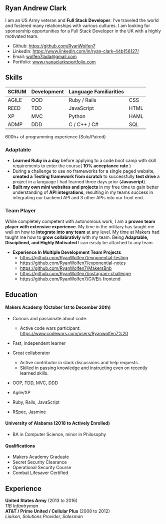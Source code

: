 ## Ryan Andrew Clark

I am an US Army veteran and **Full Stack Developer**. I've traveled the world and fostered many relationships with various cultures. I am looking for sponsorship opportunities for a Full Stack Developer in the UK with a highly motivated team.

* Github: https://github.com/RyanWolfen7
* LinkedIn: https://www.linkedin.com/in/ryan-clark-44b156127/
* Email: wolfen7lada@gmail.com
* Portfolio: www.ryanaclarksportfolio.com

## Skills
|SCRUM|Development|Language Familiarities||
|-----|-----------|----------------------|-|
|AGILE| OOD|Ruby / Rails|CSS|
|REED| TDD|JavaScript|HTML|
| XP| MVC| Python| HAML
|ADMP| DDD|C / C++ / C#| SQL

600h+ of programming experience (Solo/Paired)

### Adaptable 

- **Learned Ruby in a day** before applying to a code boot camp with skill requirements to enter the course( **10% acceptance rate** )
- During a challenge to use no frameworks for a single paged website, **created a Testing framework from scratch** to successfully **test drive** a project in a language I had learned three days prior (**Javascript**).
- **Built my own mini websites and projects** in my free time to gain better understanding of **API integrations**, resulting in my teams success in integrating our backend API and 3 other APIs into our front end.

### Team Player

While completely competent with autonomous work, I am a **proven team player with extensive experience**. My time in the military has taught me well on how to **integrate into any team** at any level. My time at Makers had taught me how to **grow collabrativly** with my team. Being **Adaptable, Disciplined, and Highly Motivated** I can easily be attached to any team.  

- **Experience In Multiple Development Team Projects**
  - https://github.com/RyanWolfen7/exponential-testing
  - https://github.com/RyanWolfen7/exponential-notes
  - https://github.com/RyanWolfen7/MakersBnb
  - https://github.com/RyanWolfen7/instagram-challenge
  - https://github.com/RyanWolfen7/GIVEit-frontend


## Education

#### Makers Academy (October 1st to December 20th)

- Curious and passionate about code.
  - Active code wars participant: https://www.codewars.com/users/Ryanwolfen7%20
- Fast, independent learner
- Great collaborator
  - Active contributor in slack discussions and help requests.
  - Skilled in passing knowledge and instructing even on recently learned skills.

- OOP, TDD, MVC, DDD
- Agile/XP
- Ruby, Rails, JavaScript
- RSpec, Jasmine

#### University of Alabama (2018 to Actively Enrolled)

- BA in Computer Science, minor in Philosophy

#### Qualifications ####

- Makers Academy Graduate
- Secret Security Clearance
- Operational Security Course
- Combat Lifesaver Certified

## Experience

**United States Army** (2013 to 2016)    
*11B Infantryman*  
**AT&T / Prime United / Cellular Plus** (2008 to 2012)   
*Liaison, Solutions Provider, Salesman*  
